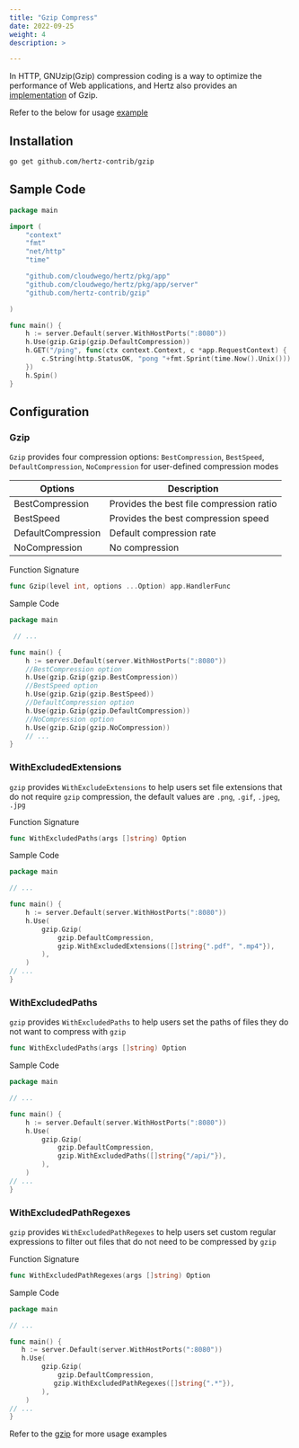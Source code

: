 ```yaml
---
title: "Gzip Compress"
date: 2022-09-25
weight: 4
description: >

---
```


In HTTP, GNUzip(Gzip) compression coding is a way to optimize the performance of Web applications, and Hertz also provides an [implementation](https://github.com/hertz-contrib/gzip) of Gzip.

Refer to the below for usage [example](https://github.com/hertz-contrib/gzip/tree/main/example)



## Installation

```sh
go get github.com/hertz-contrib/gzip
```

## Sample Code
```go
package main

import (
	"context"
	"fmt"
	"net/http"
	"time"

	"github.com/cloudwego/hertz/pkg/app"
	"github.com/cloudwego/hertz/pkg/app/server"
	"github.com/hertz-contrib/gzip"

)

func main() {
	h := server.Default(server.WithHostPorts(":8080"))
	h.Use(gzip.Gzip(gzip.DefaultCompression))
	h.GET("/ping", func(ctx context.Context, c *app.RequestContext) {
		c.String(http.StatusOK, "pong "+fmt.Sprint(time.Now().Unix()))
	})
	h.Spin()
}

```
## Configuration

### Gzip

`Gzip` provides four compression options: `BestCompression`, `BestSpeed`, `DefaultCompression`, `NoCompression` for user-defined compression modes

| Options            | Description                              |
| ------------------ | ---------------------------------------- |
| BestCompression    | Provides the best file compression ratio |
| BestSpeed          | Provides the best compression speed      |
| DefaultCompression | Default compression rate                 |
| NoCompression      | No compression                           |

Function Signature

```go
func Gzip(level int, options ...Option) app.HandlerFunc
```
Sample Code
```go
package main

 // ...

func main() {
	h := server.Default(server.WithHostPorts(":8080"))
    //BestCompression option
	h.Use(gzip.Gzip(gzip.BestCompression))
    //BestSpeed option
    h.Use(gzip.Gzip(gzip.BestSpeed))
    //DefaultCompression option
    h.Use(gzip.Gzip(gzip.DefaultCompression))
    //NoCompression option
    h.Use(gzip.Gzip(gzip.NoCompression))
	// ...
}
```

### WithExcludedExtensions

`gzip` provides `WithExcludeExtensions` to help users set file extensions that do not require `gzip` compression, the default values are `.png`, `.gif`, `.jpeg`, `.jpg`

Function Signature



```go
func WithExcludedPaths(args []string) Option
```

Sample Code

```go
package main

// ...

func main() {
	h := server.Default(server.WithHostPorts(":8080"))
	h.Use(
		gzip.Gzip(
			gzip.DefaultCompression,
			gzip.WithExcludedExtensions([]string{".pdf", ".mp4"}),
		),
	)
// ...
}
```

### WithExcludedPaths

`gzip` provides `WithExcludedPaths` to help users set the paths of files they do not want to compress with `gzip`

```go
func WithExcludedPaths(args []string) Option
```

Sample Code

```go
package main

// ...

func main() {
	h := server.Default(server.WithHostPorts(":8080"))
    h.Use(
		gzip.Gzip(
			gzip.DefaultCompression,
            gzip.WithExcludedPaths([]string{"/api/"}),
		),
	)
// ...
}
```
### WithExcludedPathRegexes

`gzip` provides `WithExcludedPathRegexes` to help users set custom regular expressions to filter out files that do not need to be compressed by `gzip`

Function Signature

```go
func WithExcludedPathRegexes(args []string) Option
```

Sample Code

```go
package main

// ...

func main() {
   h := server.Default(server.WithHostPorts(":8080"))
   h.Use(
		gzip.Gzip(
			gzip.DefaultCompression,
           gzip.WithExcludedPathRegexes([]string{".*"}),
		),
	)
// ...
}
```

Refer to the [gzip](https://github.com/cloudwego/hertz-examples/tree/main/gzip) for more usage examples
